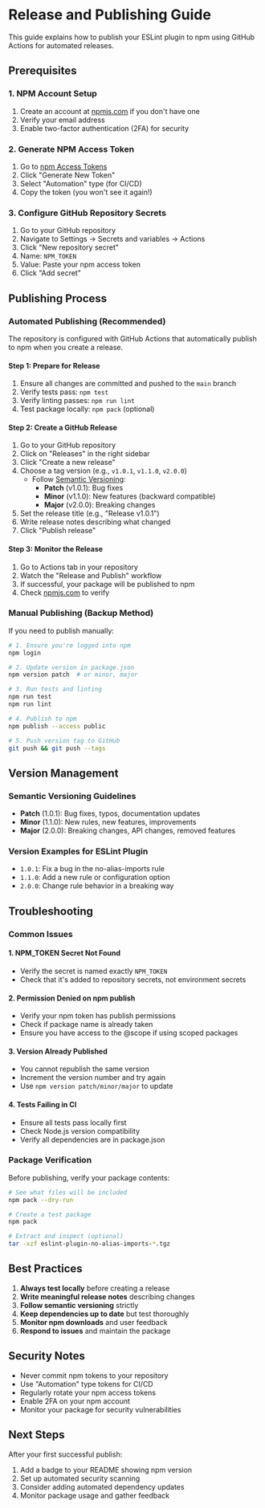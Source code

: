 # Release and Publishing Guide

This guide explains how to publish your ESLint plugin to npm using GitHub Actions for automated releases.

## Prerequisites

### 1. NPM Account Setup

1. Create an account at [npmjs.com](https://www.npmjs.com) if you don't have one
2. Verify your email address
3. Enable two-factor authentication (2FA) for security

### 2. Generate NPM Access Token

1. Go to [npm Access Tokens](https://www.npmjs.com/settings/tokens)
2. Click "Generate New Token"
3. Select "Automation" type (for CI/CD)
4. Copy the token (you won't see it again!)

### 3. Configure GitHub Repository Secrets

1. Go to your GitHub repository
2. Navigate to Settings → Secrets and variables → Actions
3. Click "New repository secret"
4. Name: `NPM_TOKEN`
5. Value: Paste your npm access token
6. Click "Add secret"

## Publishing Process

### Automated Publishing (Recommended)

The repository is configured with GitHub Actions that automatically publish to npm when you create a release.

#### Step 1: Prepare for Release

1. Ensure all changes are committed and pushed to the `main` branch
2. Verify tests pass: `npm test`
3. Verify linting passes: `npm run lint`
4. Test package locally: `npm pack` (optional)

#### Step 2: Create a GitHub Release

1. Go to your GitHub repository
2. Click on "Releases" in the right sidebar
3. Click "Create a new release"
4. Choose a tag version (e.g., `v1.0.1`, `v1.1.0`, `v2.0.0`)
   - Follow [Semantic Versioning](https://semver.org/):
     - **Patch** (v1.0.1): Bug fixes
     - **Minor** (v1.1.0): New features (backward compatible)
     - **Major** (v2.0.0): Breaking changes
5. Set the release title (e.g., "Release v1.0.1")
6. Write release notes describing what changed
7. Click "Publish release"

#### Step 3: Monitor the Release

1. Go to Actions tab in your repository
2. Watch the "Release and Publish" workflow
3. If successful, your package will be published to npm
4. Check [npmjs.com](https://www.npmjs.com/package/eslint-plugin-no-alias-imports) to verify

### Manual Publishing (Backup Method)

If you need to publish manually:

```bash
# 1. Ensure you're logged into npm
npm login

# 2. Update version in package.json
npm version patch  # or minor, major

# 3. Run tests and linting
npm run test
npm run lint

# 4. Publish to npm
npm publish --access public

# 5. Push version tag to GitHub
git push && git push --tags
```

## Version Management

### Semantic Versioning Guidelines

- **Patch** (1.0.1): Bug fixes, typos, documentation updates
- **Minor** (1.1.0): New rules, new features, improvements
- **Major** (2.0.0): Breaking changes, API changes, removed features

### Version Examples for ESLint Plugin

- `1.0.1`: Fix a bug in the no-alias-imports rule
- `1.1.0`: Add a new rule or configuration option
- `2.0.0`: Change rule behavior in a breaking way

## Troubleshooting

### Common Issues

#### 1. NPM_TOKEN Secret Not Found

- Verify the secret is named exactly `NPM_TOKEN`
- Check that it's added to repository secrets, not environment secrets

#### 2. Permission Denied on npm publish

- Verify your npm token has publish permissions
- Check if package name is already taken
- Ensure you have access to the @scope if using scoped packages

#### 3. Version Already Published

- You cannot republish the same version
- Increment the version number and try again
- Use `npm version patch/minor/major` to update

#### 4. Tests Failing in CI

- Ensure all tests pass locally first
- Check Node.js version compatibility
- Verify all dependencies are in package.json

### Package Verification

Before publishing, verify your package contents:

```bash
# See what files will be included
npm pack --dry-run

# Create a test package
npm pack

# Extract and inspect (optional)
tar -xzf eslint-plugin-no-alias-imports-*.tgz
```

## Best Practices

1. **Always test locally** before creating a release
2. **Write meaningful release notes** describing changes
3. **Follow semantic versioning** strictly
4. **Keep dependencies up to date** but test thoroughly
5. **Monitor npm downloads** and user feedback
6. **Respond to issues** and maintain the package

## Security Notes

- Never commit npm tokens to your repository
- Use "Automation" type tokens for CI/CD
- Regularly rotate your npm access tokens
- Enable 2FA on your npm account
- Monitor your package for security vulnerabilities

## Next Steps

After your first successful publish:

1. Add a badge to your README showing npm version
2. Set up automated security scanning
3. Consider adding automated dependency updates
4. Monitor package usage and gather feedback
